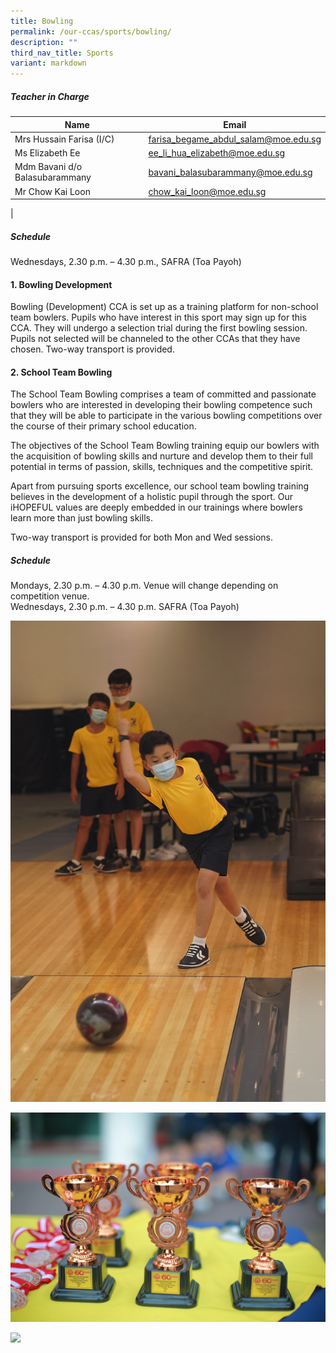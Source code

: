 ```yaml
---
title: Bowling
permalink: /our-ccas/sports/bowling/
description: ""
third_nav_title: Sports
variant: markdown
---
```

##### **Teacher in Charge**

| Name | Email|
|---|---|
|Mrs Hussain Farisa (I/C) | [farisa_begame_abdul_salam@moe.edu.sg](mailto:farisa_begame_abdul_salam@moe.edu.sg)   |
|Ms Elizabeth Ee | [ee_li_hua_elizabeth@moe.edu.sg](mailto:ee_li_hua_elizabeth@moe.edu.sg)  |
|Mdm Bavani d/o Balasubarammany | [bavani_balasubarammany@moe.edu.sg](mailto:bavani_balasubarammany@moe.edu.sg)  |
|Mr Chow Kai Loon | [chow_kai_loon@moe.edu.sg](mailto:chow_kai_loon@moe.edu.sg)  |
|

##### **Schedule**
Wednesdays, 2.30 p.m. – 4.30 p.m., SAFRA (Toa Payoh)

#### **1. Bowling Development**
Bowling (Development) CCA is set up as a training platform for non-school team bowlers. Pupils who have interest in this sport may sign up for this CCA. They will undergo a selection trial during the first bowling session. Pupils not selected will be channeled to the other CCAs that they have chosen. Two-way transport is provided.

#### **2. School Team Bowling**
The School Team Bowling comprises a team of committed and passionate bowlers who are interested in developing their bowling competence such that they will be able to participate in the various bowling competitions over the course of their primary school education. 

The objectives of the School Team Bowling training equip our bowlers with the acquisition of bowling skills and nurture and develop them to their full potential in terms of passion, skills, techniques and the competitive spirit. 

Apart from pursuing sports excellence, our school team bowling training believes in the development of a holistic pupil through the sport. Our iHOPEFUL values are deeply embedded in our trainings where bowlers learn more than just bowling skills.

Two-way transport is provided for both Mon and Wed sessions.  



##### **Schedule**
Mondays, 2.30 p.m. – 4.30 p.m. Venue will change depending on competition venue.<br>
Wednesdays, 2.30 p.m. – 4.30 p.m. SAFRA (Toa Payoh)

![](/images/bowling1.jpg)

![](/images/bowling2.jpg)

![](/images/bowling3.jpg)